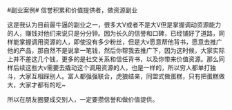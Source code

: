 #副业案例#  信誉积累和价值提供者，做资源副业

这是我认为目前最牛逼的副业之一，很多大V或者不是大V但是掌握调动资源能力的人，赚钱对他们来说只是分分钟。因为长久的信誉和口碑，已经铺好了道路，同样能掌握调用资源的人，即使没有多少粉丝，但是大v愿意帮他背书，愿意去推广他的产品，那自然不是说拿一笔钱，然后你帮我去推广下，因为这时候，大家实际上并不差这几个钱，更多的是社交关系和信任背书，以及你带来价值资源。那么同样后续这些大v需要去撬动这个调用资源的人，也是一样的，所以穷人都单打独斗，大家互相踩别人。富人都强强联合，虎狼结亲，同盟式做蛋糕，只有把蛋糕做大，大家才都有的吃~

所以在朋友圈要成交别人，一定要攒信誉和做价值提供。